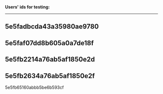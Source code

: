 **Users' ids for testing:**

------------------------
5e5fadbcda43a35980ae9780
------------------------
5e5faf07dd8b605a0a7de18f
------------------------
5e5fb2214a76ab5af1850e2d
------------------------
5e5fb2634a76ab5af1850e2f
------------------------
5e5fb65160abbb5be6b593cf

